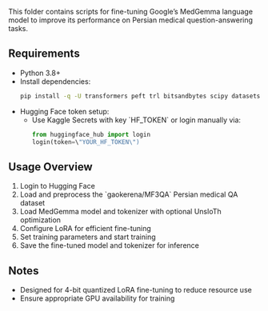 This folder contains scripts for fine-tuning Google’s MedGemma language model to improve its performance on Persian medical question-answering tasks.

## Requirements

- Python 3.8+
- Install dependencies:
  ```bash
  pip install -q -U transformers peft trl bitsandbytes scipy datasets huggingface_hub unsloth unsloth_zoo
  ```
- Hugging Face token setup:
  - Use Kaggle Secrets with key \`HF_TOKEN\` or login manually via:
    ```python
    from huggingface_hub import login
    login(token=\"YOUR_HF_TOKEN\")
    ```

## Usage Overview

1. Login to Hugging Face
2. Load and preprocess the \`gaokerena/MF3QA\` Persian medical QA dataset
3. Load MedGemma model and tokenizer with optional UnsloTh optimization
4. Configure LoRA for efficient fine-tuning
5. Set training parameters and start training
6. Save the fine-tuned model and tokenizer for inference

## Notes

- Designed for 4-bit quantized LoRA fine-tuning to reduce resource use
- Ensure appropriate GPU availability for training
